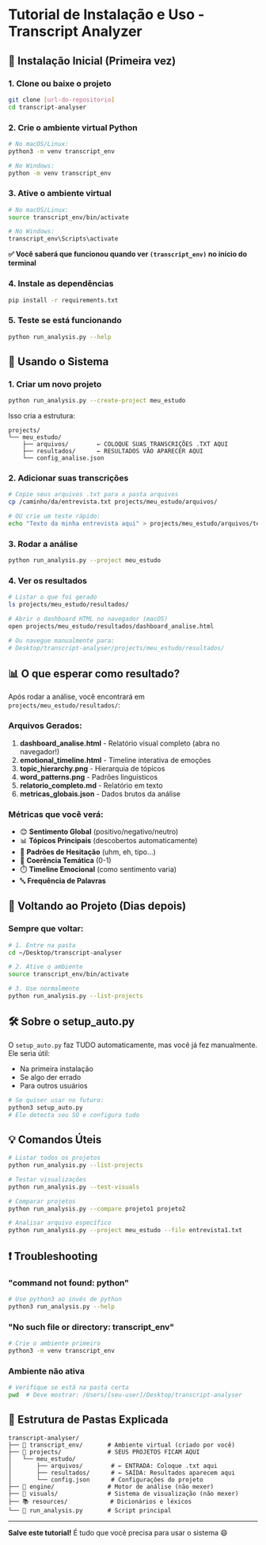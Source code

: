 # Tutorial de Instalação e Uso - Transcript Analyzer

## 🚀 Instalação Inicial (Primeira vez)

### 1. Clone ou baixe o projeto
```bash
git clone [url-do-repositorio]
cd transcript-analyser
```

### 2. Crie o ambiente virtual Python
```bash
# No macOS/Linux:
python3 -m venv transcript_env

# No Windows:
python -m venv transcript_env
```

### 3. Ative o ambiente virtual
```bash
# No macOS/Linux:
source transcript_env/bin/activate

# No Windows:
transcript_env\Scripts\activate
```

**✅ Você saberá que funcionou quando ver `(transcript_env)` no início do terminal**

### 4. Instale as dependências
```bash
pip install -r requirements.txt
```

### 5. Teste se está funcionando
```bash
python run_analysis.py --help
```

## 📝 Usando o Sistema

### 1. Criar um novo projeto
```bash
python run_analysis.py --create-project meu_estudo
```
Isso cria a estrutura:
```
projects/
└── meu_estudo/
    ├── arquivos/        ← COLOQUE SUAS TRANSCRIÇÕES .TXT AQUI
    ├── resultados/      ← RESULTADOS VÃO APARECER AQUI
    └── config_analise.json
```

### 2. Adicionar suas transcrições
```bash
# Copie seus arquivos .txt para a pasta arquivos
cp /caminho/da/entrevista.txt projects/meu_estudo/arquivos/

# OU crie um teste rápido:
echo "Texto da minha entrevista aqui" > projects/meu_estudo/arquivos/teste.txt
```

### 3. Rodar a análise
```bash
python run_analysis.py --project meu_estudo
```

### 4. Ver os resultados
```bash
# Listar o que foi gerado
ls projects/meu_estudo/resultados/

# Abrir o dashboard HTML no navegador (macOS)
open projects/meu_estudo/resultados/dashboard_analise.html

# Ou navegue manualmente para:
# Desktop/transcript-analyser/projects/meu_estudo/resultados/
```

## 📊 O que esperar como resultado?

Após rodar a análise, você encontrará em `projects/meu_estudo/resultados/`:

### Arquivos Gerados:
1. **dashboard_analise.html** - Relatório visual completo (abra no navegador!)
2. **emotional_timeline.html** - Timeline interativa de emoções
3. **topic_hierarchy.png** - Hierarquia de tópicos
4. **word_patterns.png** - Padrões linguísticos
5. **relatorio_completo.md** - Relatório em texto
6. **metricas_globais.json** - Dados brutos da análise

### Métricas que você verá:
- 😊 **Sentimento Global** (positivo/negativo/neutro)
- 📊 **Tópicos Principais** (descobertos automaticamente)
- 💭 **Padrões de Hesitação** (uhm, eh, tipo...)
- 🎯 **Coerência Temática** (0-1)
- ⏱️ **Timeline Emocional** (como sentimento varia)
- 🔤 **Frequência de Palavras**

## 🔄 Voltando ao Projeto (Dias depois)

### Sempre que voltar:
```bash
# 1. Entre na pasta
cd ~/Desktop/transcript-analyser

# 2. Ative o ambiente
source transcript_env/bin/activate

# 3. Use normalmente
python run_analysis.py --list-projects
```

## 🛠️ Sobre o setup_auto.py

O `setup_auto.py` faz TUDO automaticamente, mas você já fez manualmente. Ele seria útil:
- Na primeira instalação
- Se algo der errado
- Para outros usuários

```bash
# Se quiser usar no futuro:
python3 setup_auto.py
# Ele detecta seu SO e configura tudo
```

## 💡 Comandos Úteis

```bash
# Listar todos os projetos
python run_analysis.py --list-projects

# Testar visualizações
python run_analysis.py --test-visuals

# Comparar projetos
python run_analysis.py --compare projeto1 projeto2

# Analisar arquivo específico
python run_analysis.py --project meu_estudo --file entrevista1.txt
```

## ❗ Troubleshooting

### "command not found: python"
```bash
# Use python3 ao invés de python
python3 run_analysis.py --help
```

### "No such file or directory: transcript_env"
```bash
# Crie o ambiente primeiro
python3 -m venv transcript_env
```

### Ambiente não ativa
```bash
# Verifique se está na pasta certa
pwd  # Deve mostrar: /Users/[seu-user]/Desktop/transcript-analyser
```

## 📁 Estrutura de Pastas Explicada

```
transcript-analyser/
├── 🐍 transcript_env/       # Ambiente virtual (criado por você)
├── 📂 projects/             # SEUS PROJETOS FICAM AQUI
│   └── meu_estudo/
│       ├── arquivos/        # ← ENTRADA: Coloque .txt aqui
│       ├── resultados/      # ← SAÍDA: Resultados aparecem aqui
│       └── config.json      # Configurações do projeto
├── 🔧 engine/               # Motor de análise (não mexer)
├── 🎨 visuals/              # Sistema de visualização (não mexer)
├── 📚 resources/            # Dicionários e léxicos
└── 🚀 run_analysis.py       # Script principal
```

---

**Salve este tutorial!** É tudo que você precisa para usar o sistema 😄